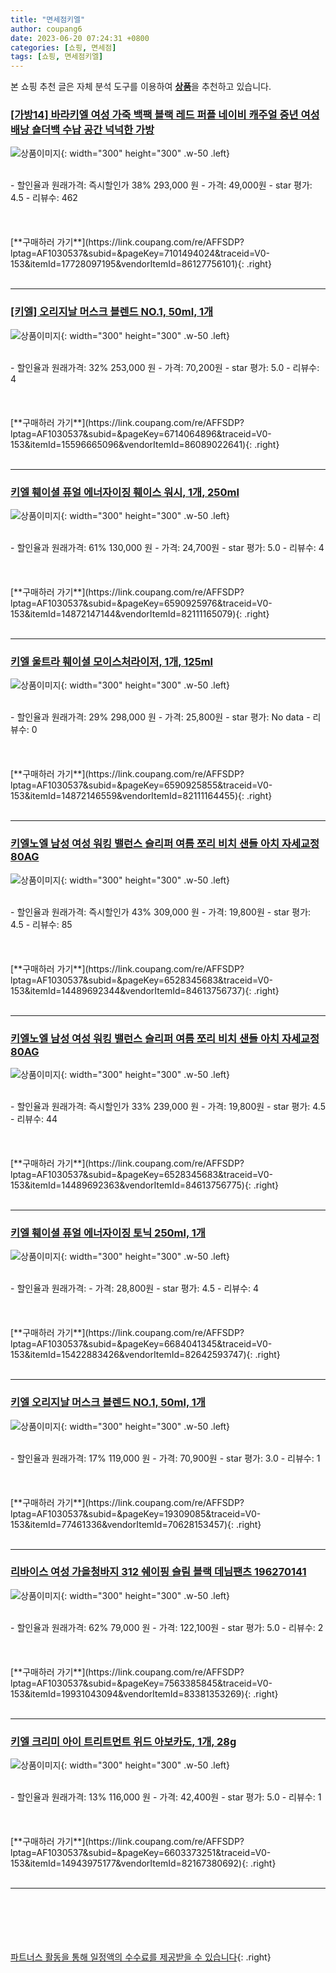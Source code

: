 ```yaml
---
title: "면세점키엘"
author: coupang6
date: 2023-06-20 07:24:31 +0800
categories: [쇼핑, 면세점]
tags: [쇼핑, 면세점키엘]
---
```


본 쇼핑 추천 글은 자체 분석 도구를 이용하여 [**상품**](https://link.coupang.com/a/bao1ui)을 추천하고 있습니다.

### [[가방14] 바라키엘 여성 가죽 백팩 블랙 레드 퍼플 네이비 캐주얼 중년 여성 배낭 숄더백 수납 공간 넉넉한 가방](https://link.coupang.com/re/AFFSDP?lptag=AF1030537&subid=&pageKey=7101494024&traceid=V0-153&itemId=17728097195&vendorItemId=86127756101)

![상품이미지](https://thumbnail9.coupangcdn.com/thumbnails/remote/230x230ex/image/vendor_inventory/5232/ab24334acab48e79c45c742a1652edbc302c8afb96f0bab0c56f92ff409b.JPG){: width="300" height="300" .w-50 .left}


<br>
- 할인율과 원래가격: 즉시할인가 38%  293,000   원
- 가격: 49,000원
- star 평가: 4.5
- 리뷰수: 462
<br>
<br>
<br>
<br>
[**구매하러 가기**](https://link.coupang.com/re/AFFSDP?lptag=AF1030537&subid=&pageKey=7101494024&traceid=V0-153&itemId=17728097195&vendorItemId=86127756101){: .right}
<br>
<br>

---

### [[키엘] 오리지날 머스크 블렌드 NO.1, 50ml, 1개](https://link.coupang.com/re/AFFSDP?lptag=AF1030537&subid=&pageKey=6714064896&traceid=V0-153&itemId=15596665096&vendorItemId=86089022641)

![상품이미지](https://thumbnail8.coupangcdn.com/thumbnails/remote/230x230ex/image/vendor_inventory/5d46/b820d87107921218cf6c408e4af63b345a9e3ba4ae156eb58fba58fc863d.jpg){: width="300" height="300" .w-50 .left}


<br>
- 할인율과 원래가격: 32%  253,000   원
- 가격: 70,200원
- star 평가: 5.0
- 리뷰수: 4
<br>
<br>
<br>
<br>
[**구매하러 가기**](https://link.coupang.com/re/AFFSDP?lptag=AF1030537&subid=&pageKey=6714064896&traceid=V0-153&itemId=15596665096&vendorItemId=86089022641){: .right}
<br>
<br>

---

### [키엘 훼이셜 퓨얼 에너자이징 훼이스 워시, 1개, 250ml](https://link.coupang.com/re/AFFSDP?lptag=AF1030537&subid=&pageKey=6590925976&traceid=V0-153&itemId=14872147144&vendorItemId=82111165079)

![상품이미지](https://thumbnail8.coupangcdn.com/thumbnails/remote/230x230ex/image/vendor_inventory/f24e/45e085607900d8a4862bb2e911ff942edce5335488caa7ec8e6d63962076.png){: width="300" height="300" .w-50 .left}


<br>
- 할인율과 원래가격: 61%  130,000   원
- 가격: 24,700원
- star 평가: 5.0
- 리뷰수: 4
<br>
<br>
<br>
<br>
[**구매하러 가기**](https://link.coupang.com/re/AFFSDP?lptag=AF1030537&subid=&pageKey=6590925976&traceid=V0-153&itemId=14872147144&vendorItemId=82111165079){: .right}
<br>
<br>

---

### [키엘 울트라 훼이셜 모이스처라이저, 1개, 125ml](https://link.coupang.com/re/AFFSDP?lptag=AF1030537&subid=&pageKey=6590925855&traceid=V0-153&itemId=14872146559&vendorItemId=82111164455)

![상품이미지](https://thumbnail10.coupangcdn.com/thumbnails/remote/230x230ex/image/vendor_inventory/e83a/7387737fa753c323f4e68d95889380411607fc5a0e4abc4f53a07c8a7872.png){: width="300" height="300" .w-50 .left}


<br>
- 할인율과 원래가격: 29%  298,000   원
- 가격: 25,800원
- star 평가: No data
- 리뷰수: 0
<br>
<br>
<br>
<br>
[**구매하러 가기**](https://link.coupang.com/re/AFFSDP?lptag=AF1030537&subid=&pageKey=6590925855&traceid=V0-153&itemId=14872146559&vendorItemId=82111164455){: .right}
<br>
<br>

---

### [키엘노엘 남성 여성 워킹 밸런스 슬리퍼 여름 쪼리 비치 샌들 아치 자세교정 80AG](https://link.coupang.com/re/AFFSDP?lptag=AF1030537&subid=&pageKey=6528345683&traceid=V0-153&itemId=14489692344&vendorItemId=84613756737)

![상품이미지](https://thumbnail10.coupangcdn.com/thumbnails/remote/230x230ex/image/vendor_inventory/6220/6bd4e8d6913da797e54f00c059b6c26b72ce7710094c28821fbd950c40d4.jpg){: width="300" height="300" .w-50 .left}


<br>
- 할인율과 원래가격: 즉시할인가 43%  309,000   원
- 가격: 19,800원
- star 평가: 4.5
- 리뷰수: 85
<br>
<br>
<br>
<br>
[**구매하러 가기**](https://link.coupang.com/re/AFFSDP?lptag=AF1030537&subid=&pageKey=6528345683&traceid=V0-153&itemId=14489692344&vendorItemId=84613756737){: .right}
<br>
<br>

---

### [키엘노엘 남성 여성 워킹 밸런스 슬리퍼 여름 쪼리 비치 샌들 아치 자세교정 80AG](https://link.coupang.com/re/AFFSDP?lptag=AF1030537&subid=&pageKey=6528345683&traceid=V0-153&itemId=14489692363&vendorItemId=84613756775)

![상품이미지](https://thumbnail7.coupangcdn.com/thumbnails/remote/230x230ex/image/vendor_inventory/613d/f6a6661a30caa2c97bf9da9bab37b722727b7185545e95fae663b3e4d9f3.jpg){: width="300" height="300" .w-50 .left}


<br>
- 할인율과 원래가격: 즉시할인가 33%  239,000   원
- 가격: 19,800원
- star 평가: 4.5
- 리뷰수: 44
<br>
<br>
<br>
<br>
[**구매하러 가기**](https://link.coupang.com/re/AFFSDP?lptag=AF1030537&subid=&pageKey=6528345683&traceid=V0-153&itemId=14489692363&vendorItemId=84613756775){: .right}
<br>
<br>

---

### [키엘 훼이셜 퓨얼 에너자이징 토닉 250ml, 1개](https://link.coupang.com/re/AFFSDP?lptag=AF1030537&subid=&pageKey=6684041345&traceid=V0-153&itemId=15422883426&vendorItemId=82642593747)

![상품이미지](https://thumbnail9.coupangcdn.com/thumbnails/remote/230x230ex/image/vendor_inventory/1daa/7089b606846ff6efdb66018054788bc50603ef2881f8f10c1843b976c6fc.jpg){: width="300" height="300" .w-50 .left}


<br>
- 할인율과 원래가격: 
- 가격: 28,800원
- star 평가: 4.5
- 리뷰수: 4
<br>
<br>
<br>
<br>
[**구매하러 가기**](https://link.coupang.com/re/AFFSDP?lptag=AF1030537&subid=&pageKey=6684041345&traceid=V0-153&itemId=15422883426&vendorItemId=82642593747){: .right}
<br>
<br>

---

### [키엘 오리지날 머스크 블렌드 NO.1, 50ml, 1개](https://link.coupang.com/re/AFFSDP?lptag=AF1030537&subid=&pageKey=19309085&traceid=V0-153&itemId=77461336&vendorItemId=70628153457)

![상품이미지](https://thumbnail6.coupangcdn.com/thumbnails/remote/230x230ex/image/vendor_inventory/a9aa/774857502626e8df2d5ccc57568ad466c2629a4e8006ccee489e66fb8670.jpg){: width="300" height="300" .w-50 .left}


<br>
- 할인율과 원래가격: 17%  119,000   원
- 가격: 70,900원
- star 평가: 3.0
- 리뷰수: 1
<br>
<br>
<br>
<br>
[**구매하러 가기**](https://link.coupang.com/re/AFFSDP?lptag=AF1030537&subid=&pageKey=19309085&traceid=V0-153&itemId=77461336&vendorItemId=70628153457){: .right}
<br>
<br>

---

### [리바이스 여성 가을청바지 312 쉐이핑 슬림 블랙 데님팬츠 196270141](https://link.coupang.com/re/AFFSDP?lptag=AF1030537&subid=&pageKey=7563385845&traceid=V0-153&itemId=19931043094&vendorItemId=83381353269)

![상품이미지](https://thumbnail6.coupangcdn.com/thumbnails/remote/230x230ex/image/vendor_inventory/1f87/2a14869d61d1784df02e7d37ee5040a458afe79c13ca0bd0e3c295dc5251.jpg){: width="300" height="300" .w-50 .left}


<br>
- 할인율과 원래가격: 62%  79,000   원
- 가격: 122,100원
- star 평가: 5.0
- 리뷰수: 2
<br>
<br>
<br>
<br>
[**구매하러 가기**](https://link.coupang.com/re/AFFSDP?lptag=AF1030537&subid=&pageKey=7563385845&traceid=V0-153&itemId=19931043094&vendorItemId=83381353269){: .right}
<br>
<br>

---

### [키엘 크리미 아이 트리트먼트 위드 아보카도, 1개, 28g](https://link.coupang.com/re/AFFSDP?lptag=AF1030537&subid=&pageKey=6603373251&traceid=V0-153&itemId=14943975177&vendorItemId=82167380692)

![상품이미지](https://thumbnail6.coupangcdn.com/thumbnails/remote/230x230ex/image/vendor_inventory/fde5/1d85d744d874d7fbacb07781b41f2a4199ef43fd8c95dd9de7de352838fa.png){: width="300" height="300" .w-50 .left}


<br>
- 할인율과 원래가격: 13%  116,000   원
- 가격: 42,400원
- star 평가: 5.0
- 리뷰수: 1
<br>
<br>
<br>
<br>
[**구매하러 가기**](https://link.coupang.com/re/AFFSDP?lptag=AF1030537&subid=&pageKey=6603373251&traceid=V0-153&itemId=14943975177&vendorItemId=82167380692){: .right}
<br>
<br>

---
<br><br><br><br><br> [파트너스 활동을 통해 일정액의 수수료를 제공받을 수 있습니다](https://link.coupang.com/a/bao1ui){: .right}